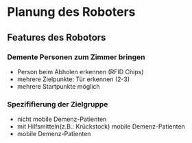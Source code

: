 # Planung des Roboters

## Features des Robotors
### Demente Personen zum Zimmer bringen
* Person beim Abholen erkennen (RFID Chips)
* mehrere Zielpunkte: Tür erkennen (2-3)
* mehrere Startpunkte möglich

### Spezififierung der Zielgruppe
* nicht mobile Demenz-Patienten
* mit Hilfsmitteln(z.B.: Krückstock) mobile Demenz-Patienten
* mobile Demenz-Patienten